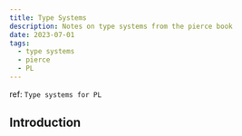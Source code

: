 ```yaml
---
title: Type Systems
description: Notes on type systems from the pierce book
date: 2023-07-01
tags:
  - type systems
  - pierce
  - PL
---
```


ref: `Type systems for PL`

## Introduction

